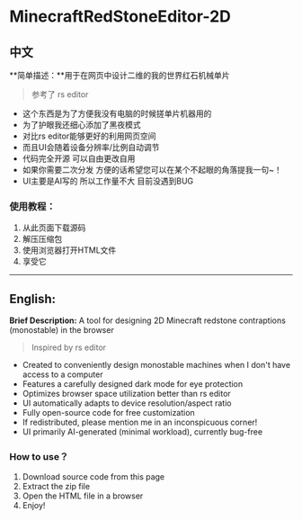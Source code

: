 # MinecraftRedStoneEditor-2D
## 中文
**简单描述：**用于在网页中设计二维的我的世界红石机械单片

> 参考了 rs editor

- 这个东西是为了方便我没有电脑的时候搓单片机器用的
- 为了护眼我还细心添加了黑夜模式
- 对比rs editor能够更好的利用网页空间
- 而且UI会随着设备分辨率/比例自动调节
- 代码完全开源 可以自由更改自用
- 如果你需要二次分发 方便的话希望您可以在某个不起眼的角落提我一句~！
- UI主要是AI写的 所以工作量不大 目前没遇到BUG

### 使用教程：
1. 从此页面下载源码
2. 解压压缩包
3. 使用浏览器打开HTML文件
4. 享受它
---
## English:
**Brief Description:** A tool for designing 2D Minecraft redstone contraptions (monostable) in the browser  

> Inspired by rs editor  

- Created to conveniently design monostable machines when I don't have access to a computer  
- Features a carefully designed dark mode for eye protection  
- Optimizes browser space utilization better than rs editor  
- UI automatically adapts to device resolution/aspect ratio  
- Fully open-source code for free customization  
- If redistributed, please mention me in an inconspicuous corner!  
- UI primarily AI-generated (minimal workload), currently bug-free  

### How to use？  
1. Download source code from this page  
2. Extract the zip file  
3. Open the HTML file in a browser  
4. Enjoy!
